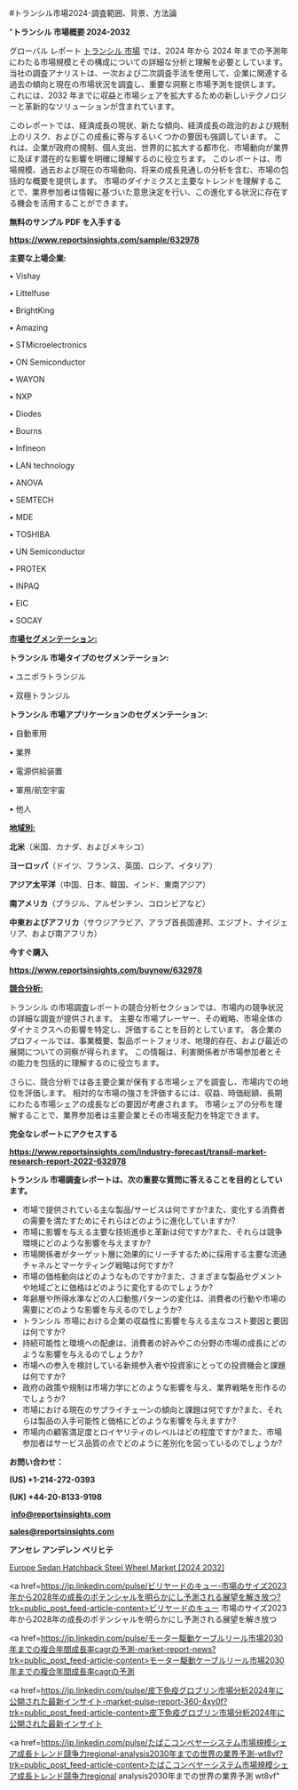 #トランシル市場2024-調査範囲、背景、方法論

"<strong>トランシル 市場概要 2024-2032</strong>

グローバル レポート <a href=https://www.reportsinsights.com/sample/632978>トランシル 市場</a> では、2024 年から 2024 年までの予測年にわたる市場規模とその構成についての詳細な分析と理解を必要としています。 当社の調査アナリストは、一次および二次調査手法を使用して、企業に関連する過去の傾向と現在の市場状況を調査し、重要な洞察と市場予測を提供します。 これには、2032 年までに収益と市場シェアを拡大​​するための新しいテクノロジーと革新的なソリューションが含まれています。

このレポートでは、経済成長の現状、新たな傾向、経済成長の政治的および規制上のリスク、およびこの成長に寄与するいくつかの要因も強調しています。 これは、企業が政府の規制、個人支出、世界的に拡大する都市化、市場動向が業界に及ぼす潜在的な影響を明確に理解するのに役立ちます。 このレポートは、市場規模、過去および現在の市場動向、将来の成長見通しの分析を含む、市場の包括的な概要を提供します。 市場のダイナミクスと主要なトレンドを理解することで、業界参加者は情報に基づいた意思決定を行い、この進化する状況に存在する機会を活用することができます。

<strong><b>無料のサンプル PDF を入手する</b></strong>

<a href=https://www.reportsinsights.com/sample/632978><strong><u>https://www.reportsinsights.com/sample/632978</u></strong></a>

<strong>主要な上場企業:</strong>

• Vishay

• Littelfuse

• BrightKing

• Amazing

• STMicroelectronics

• ON Semiconductor

• WAYON

• NXP

• Diodes

• Bourns

• Infineon

• LAN technology

• ANOVA

• SEMTECH

• MDE

• TOSHIBA

• UN Semiconductor

• PROTEK

• INPAQ

• EIC

• SOCAY

<strong><u>市場セグメンテーション</u></strong><strong><u>:</u></strong>

<strong>トランシル 市場タイプのセグメンテーション:</strong>

• ユニポラトランジル

• 双極トランジル

<strong>トランシル 市場アプリケーションのセグメンテーション:</strong>

• 自動車用

• 業界

• 電源供給装置

• 軍用/航空宇宙

• 他人

<strong><u>地域別</u></strong><strong><u>:</u></strong>

<strong>北米</strong>（米国、カナダ、およびメキシコ）

<strong>ヨーロッパ</strong>（ドイツ、フランス、英国、ロシア、イタリア）

<strong>アジア太平洋</strong>（中国、日本、韓国、インド、東南アジア）

<strong>南アメリカ</strong>（ブラジル、アルゼンチン、コロンビアなど）

<strong>中東およびアフリカ</strong>（サウジアラビア、アラブ首長国連邦、エジプト、ナイジェリア、および南アフリカ）

<strong>今すぐ購入</strong>

<a href=https://www.reportsinsights.com/buynow/632978><strong><u>https://www.reportsinsights.com/buynow/632978</u></strong></a>

<strong><u>競合分析:</u></strong>

トランシル の市場調査レポートの競合分析セクションでは、市場内の競争状況の詳細な調査が提供されます。 主要な市場プレーヤー、その戦略、市場全体のダイナミクスへの影響を特定し、評価することを目的としています。 各企業のプロフィールでは、事業概要、製品ポートフォリオ、地理的存在、および最近の展開についての洞察が得られます。 この情報は、利害関係者が市場参加者とその能力を包括的に理解するのに役立ちます。

さらに、競合分析では各主要企業が保有する市場シェアを調査し、市場内での地位を評価します。 相対的な市場の強さを評価するには、収益、時価総額、長期にわたる市場シェアの成長などの要因が考慮されます。 市場シェアの分布を理解することで、業界参加者は主要企業とその市場支配力を特定できます。

<strong>完全なレポートにアクセスする</strong>

<a href=https://www.reportsinsights.com/industry-forecast/transil-market-research-report-2022-632978><strong><u><b>https://www.reportsinsights.com/industry-forecast/transil-market-research-report-2022-632978</b></u></strong></a>

<strong><b>トランシル 市場調査レポートは、次の重要な質問に答えることを目的としています。</b></strong>
<ul>
  <li>市場で提供されている主な製品/サービスは何ですか?また、変化する消費者の需要を満たすためにそれらはどのように進化していますか?</li>
  <li>市場に影響を与える主要な技術進歩と革新は何ですか?また、それらは競争環境にどのような影響を与えますか?</li>
  <li>市場関係者がターゲット層に効果的にリーチするために採用する主要な流通チャネルとマーケティング戦略は何ですか?</li>
  <li>市場の価格動向はどのようなものですか?また、さまざまな製品セグメントや地域ごとに価格はどのように変化するのでしょうか?</li>
  <li>年齢層や所得水準などの人口動態パターンの変化は、消費者の行動や市場の需要にどのような影響を与えるのでしょうか?</li>
  <li>トランシル 市場における企業の収益性に影響を与える主なコスト要因と要因は何ですか?</li>
  <li>持続可能性と環境への配慮は、消費者の好みやこの分野の市場の成長にどのような影響を与えるのでしょうか?</li>
  <li>市場への参入を検討している新規参入者や投資家にとっての投資機会と課題は何ですか?</li>
  <li>政府の政策や規制は市場力学にどのような影響を与え、業界戦略を形作るのでしょうか?</li>
  <li>市場における現在のサプライチェーンの傾向と課題は何ですか?また、それらは製品の入手可能性と価格にどのような影響を与えますか?</li>
  <li>市場内の顧客満足度とロイヤリティのレベルはどの程度ですか?また、市場参加者はサービス品質の点でどのように差別化を図っているのでしょうか?</li>
</ul>
<strong>お問い合わせ：</strong>

<strong>(US) +1-214-272-0393</strong>

<strong>(UK) +44-20-8133-9198</strong>

<strong> </strong><a href=info@reportsinsights.com><strong><u>info@reportsinsights.com</u></strong></a>

<a href=sales@reportsinsights.com><strong><u>sales@reportsinsights.com</u></strong></a>

<strong>アンセレ アンデレン ベリヒテ</strong>

<a href=https://www.linkedin.com/pulse/europe-sedan-hatchback-steel-wheel-market-in-depth-r97ef/>Europe Sedan Hatchback Steel Wheel Market [2024 2032]</a>

<a href=https://jp.linkedin.com/pulse/ビリヤードのキュー-市場のサイズ2023年から2028年の成長のポテンシャルを明らかにし予測される展望を解き放つ?trk=public_post_feed-article-content>ビリヤードのキュー 市場のサイズ2023年から2028年の成長のポテンシャルを明らかにし予測される展望を解き放つ</a>

<a href=https://jp.linkedin.com/pulse/モーター駆動ケーブルリール市場2030年までの複合年間成長率cagrの予測-market-report-news?trk=public_post_feed-article-content>モーター駆動ケーブルリール市場2030年までの複合年間成長率cagrの予測</a>

<a href=https://jp.linkedin.com/pulse/皮下免疫グロブリン市場分析2024年に公開された最新インサイト-market-pulse-report-360-4xy0f?trk=public_post_feed-article-content>皮下免疫グロブリン市場分析2024年に公開された最新インサイト</a>

<a href=https://jp.linkedin.com/pulse/たばこコンベヤーシステム市場規模シェア成長トレンド競争力regional-analysis2030年までの世界の業界予測-wt8vf?trk=public_post_feed-article-content>たばこコンベヤーシステム市場規模シェア成長トレンド競争力regional analysis2030年までの世界の業界予測 wt8vf</a>"
